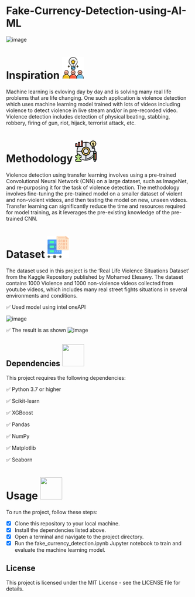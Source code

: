 # Fake-Currency-Detection-using-AI-ML

![image](https://upload.wikimedia.org/wikipedia/en/1/18/Will_Smith_slaps_Chris_Rock.jpg)

# Inspiration <img src="https://github.com/LalithNarayanan/real-life-violence-detection/blob/main/Icons/inspiration.png" width="60" height="60"> 
Machine learning is evloving day by day and is solving many real life problems that are life changing. One such application is violence detection which uses machine learning model trained with lots of videos including violence to detect violence in live stream and/or in pre-recorded video. Violence detection includes detection of physical beating, stabbing, robbery, firing of gun, riot, hijack, terrorist attack, etc. 

# Methodology  <img src="https://github.com/LalithNarayanan/real-life-violence-detection/blob/main/Icons/solution.png" width="60" height="60">  

Violence detection using transfer learning involves using a pre-trained Convolutional Neural Network (CNN) on a large dataset, such as ImageNet, and re-purposing it for the task of violence detection. The methodology involves fine-tuning the pre-trained model on a smaller dataset of violent and non-violent videos, and then testing the model on new, unseen videos. Transfer learning can significantly reduce the time and resources required for model training, as it leverages the pre-existing knowledge of the pre-trained CNN.


# Dataset  <img src="https://github.com/LalithNarayanan/real-life-violence-detection/blob/main/Icons/Dataset.jpeg" width="60" height="60"> 

The dataset used in this project is the ‘Real Life Violence Situations Dataset’  from the Kaggle Repository published by Mohamed Elesawy.
The dataset contains 1000 Violence and 1000 non-violence videos collected from youtube videos, which includes many real street fights situations in several environments and conditions.

✅ Used model using intel oneAPI 

![image](https://user-images.githubusercontent.com/72274851/218504609-585bcebe-5101-4477-bdd2-3a1ba13a64a8.png)

✅ The result is as shown
![image](https://user-images.githubusercontent.com/72274851/222212005-75a01710-901f-4f88-9f4d-10e609acd48c.png)


## Dependencies <img src="https://user-images.githubusercontent.com/72274851/222215296-64d3a566-02c2-4ff9-9b8f-9ec5096f5799.png" width="60" height="60"> 
This project requires the following dependencies:

✅ Python 3.7 or higher

✅ Scikit-learn

✅ XGBoost

✅ Pandas

✅ NumPy

✅ Matplotlib

✅ Seaborn

# Usage <img src="https://user-images.githubusercontent.com/72274851/222215440-158ffdc1-8a23-4c7f-81c2-44e864d6d043.png" width="60" height="60"> 

To run the project, follow these steps:

- [x] Clone this repository to your local machine.
- [x] Install the dependencies listed above.
- [x] Open a terminal and navigate to the project directory.
- [x] Run the fake_currency_detection.ipynb Jupyter notebook to train and evaluate the machine learning model.

## License
This project is licensed under the MIT License - see the LICENSE file for details.
